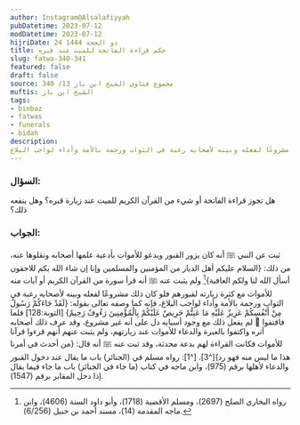 ```yaml
---
author: Instagram@Alsalafiyyah
pubDatetime: 2023-07-12
modDatetime: 2023-07-12
hijriDate: 24 ذو الحجة 1444
title: حكم قراءة الفاتحة للميت عند قبره
slug: fatwa-340-341
featured: false
draft: false
source: مجموع فتاوى الشيخ ابن باز 13/ 340
muftis: الشيخ ابن باز
tags:
- binbaz
- fatwas
- funerals
- bidah
description:
لم يثبت عنه ﷺ أنه قرأ سورة من القرآن الكريم أو آيات منه للأموات مع كثرة زيارته لقبورهم فلو كان ذلك مشروعًا لفعله وبينه لأصحابه رغبة في الثواب ورحمة بالأمة وأداء لواجب البلاغ
---
```



### السؤال:
هل تجوز قراءة الفاتحة أو شيء من القرآن الكريم للميت عند زيارة قبره؟ وهل ينفعه ذلك؟


### الجواب:
ثبت عن النبي ﷺ أنه كان يزور القبور ويدعو للأموات بأدعية علمها أصحابه ونقلوها عنه، من ذلك: {السلام عليكم أهل الديار من المؤمنين والمسلمين وإنا إن شاء الله بكم للاحقون أسأل الله لنا ولكم العافية}[^2] ولم يثبت عنه ﷺ أنه قرأ سورة من القرآن الكريم أو آيات منه للأموات مع كثرة زيارته لقبورهم فلو كان ذلك مشروعًا لفعله وبينه لأصحابه رغبة في الثواب ورحمة بالأمة وأداء لواجب البلاغ، فإنه كما وصفه تعالى بقوله: {لَقَدْ جَاءَكُمْ رَسُولٌ مِنْ أَنْفُسِكُمْ عَزِيزٌ عَلَيْهِ مَا عَنِتُّمْ حَرِيصٌ عَلَيْكُمْ بِالْمُؤْمِنِينَ رَءُوفٌ رَحِيمٌ} [التوبة:128] فلما لم يفعل ذلك مع وجود أسبابه دل على أنه غير مشروع، وقد عرف ذلك أصحابه  فاقتفوا أثره واكتفوا بالعبرة والدعاء للأموات عند زيارتهم، ولم يثبت عنهم أنهم قرءوا قرآنا للأموات فكانت القراءة لهم بدعة محدثة، وقد ثبت عنه ﷺ أنه قال: {من أحدث في أمرنا هذا ما ليس منه فهو رد}[^3]. [^1]: رواه مسلم في (الجنائز) باب ما يقال عند دخول القبور والدعاء لأهلها برقم (975)، وابن ماجه في كتاب (ما جاء في الجنائز) باب ما جاء فيما يقال إذا دخل المقابر برقم (1547).

[^2]: رواه البخاري الصلح (2697)، ومسلم الأقضية (1718)، وأبو داود السنة (4606)، وابن ماجه المقدمة (14)، مسند أحمد بن حنبل (6/256). 
